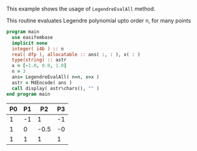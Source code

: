 This example shows the usage of `LegendreEvalAll` method.

This routine evaluates Legendre polynomial upto order n, for many points

```fortran
program main
  use easifembase
  implicit none
  integer( i4b ) :: n
  real( dfp ), allocatable :: ans( :, : ), x( : )
  type(string) :: astr
  x = [-1.0, 0.0, 1.0]
  n = 3
  ans= LegendreEvalAll( n=n, x=x )
  astr = MdEncode( ans )
  call display( astr%chars(), "" )
end program main
```

| P0 | P1 | P2   | P3 |
| -- | -- | ---- | -- |
| 1  | -1 | 1    | -1 |
| 1  | 0  | -0.5 | -0 |
| 1  | 1  | 1    | 1  |

